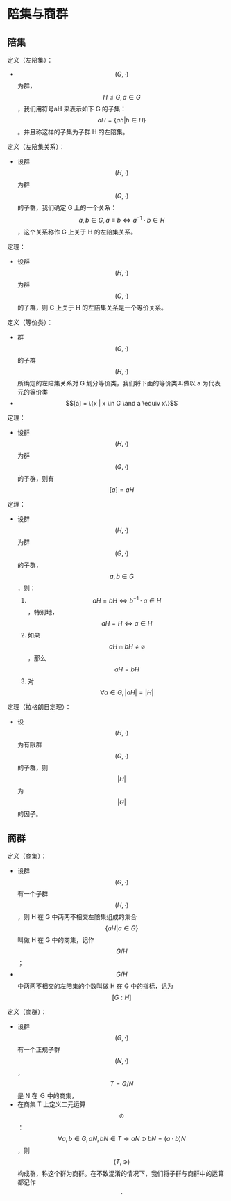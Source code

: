# 陪集与商群

## 陪集

定义（左陪集）：

- $$(G, \cdot)$$ 为群，$$H \le G, a\in G$$，我们用符号aH 来表示如下 G 的子集：$$aH = \{ah | h \in H\}$$。并且称这样的子集为子群 H 的左陪集。

定义（左陪集关系）：

- 设群 $$(H, \cdot)$$ 为群 $$(G, \cdot)$$ 的子群，我们确定 G 上的一个关系：$$a, b \in G, a \equiv b \Leftrightarrow a^{-1} \cdot b \in H$$，这个关系称作 G 上关于 H 的左陪集关系。

定理：

- 设群 $$(H, \cdot)$$ 为群 $$(G, \cdot)$$ 的子群，则 G 上关于 H 的左陪集关系是一个等价关系。

定义（等价类）：

- 群 $$(G, \cdot)$$ 的子群 $$(H, \cdot)$$ 所确定的左陪集关系对 G 划分等价类，我们将下面的等价类叫做以 a 为代表元的等价类
- $$[a] = \{x | x \in G \and a \equiv x\}$$

定理：

- 设群 $$(H, \cdot)$$ 为群 $$(G, \cdot)$$ 的子群，则有 $$[a] = aH$$

定理：

- 设群 $$(H, \cdot)$$ 为群 $$(G, \cdot)$$ 的子群，$$a, b \in G$$，则：
  1. $$aH = bH \Leftrightarrow b^{-1} \cdot a \in H$$，特别地，$$aH = H \Leftrightarrow a \in H$$
  2. 如果 $$aH \cap bH \not= \varnothing$$，那么 $$aH = bH$$
  3. 对 $$\forall a \in G, |aH| = |H|$$

定理（拉格朗日定理）：

- 设 $$(H, \cdot)$$ 为有限群 $$(G, \cdot)$$ 的子群，则 $$|H|$$ 为 $$|G|$$ 的因子。

## 商群

定义（商集）：

- 设群 $$(G, \cdot)$$ 有一个子群 $$(H, \cdot)$$，则 H 在 G 中两两不相交左陪集组成的集合 $$\{aH | a \in G\}$$ 叫做 H 在 G 中的商集，记作 $$G / H$$；
- $$G / H$$ 中两两不相交的左陪集的个数叫做 H 在 G 中的指标，记为 $$[G:H]$$

定义（商群）：

- 设群 $$(G, \cdot)$$ 有一个正规子群 $$(N, \cdot)$$，$$T = G / N$$ 是 N 在 Ｇ 中的商集，
- 在商集 T 上定义二元运算 $$\odot$$：$$\forall a,b \in G, aN, bN \in T \Rightarrow aN \odot bN = (a \cdot b)N$$，则 $$(T, \odot)$$ 构成群，称这个群为商群。在不致混淆的情况下，我们将子群与商群中的运算都记作 $$\cdot$$

